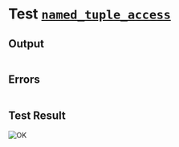 # Test [`named_tuple_access`](../doc/types/tuples.md#L10)

## Output

```,plain
```

## Errors

```,plain
```

## Test Result

![OK](../doc/types/.test/named_tuple_access.png)
